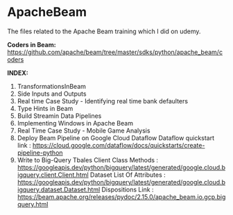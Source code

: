 # ApacheBeam

The files related to the Apache Beam training which I did on udemy.


**Coders in Beam:** https://github.com/apache/beam/tree/master/sdks/python/apache_beam/coders
<PASTE CODER LINK>
  
**INDEX:**
  
  1. TransformationsInBeam
  2. Side Inputs and Outputs
  3. Real time Case Study - Identifying real time bank defaulters
  4. Type Hints in Beam
  5. Build Streamin Data Pipelines
  6. Implementing Windows in Apache Beam
  7. Real Time Case Study - Mobile Game Analysis
  8. Deploy Beam Pipeline on Google Cloud Dataflow
      Dataflow quickstart link : https://cloud.google.com/dataflow/docs/quickstarts/create-pipeline-python
  9. Write to Big-Query Tbales
        Client Class Methods : https://googleapis.dev/python/bigquery/latest/generated/google.cloud.bigquery.client.Client.html 
        Dataset List Of Attributes : https://googleapis.dev/python/bigquery/latest/generated/google.cloud.bigquery.dataset.Dataset.html 
        Dispositions Link : https://beam.apache.org/releases/pydoc/2.15.0/apache_beam.io.gcp.bigquery.html
